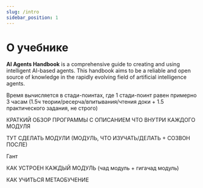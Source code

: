 ```yaml
---
slug: /intro
sidebar_position: 1
---
```


# О учебнике

**AI Agents Handbook** is a comprehensive guide to creating and using intelligent AI-based agents. This handbook aims to be a reliable and open source of knowledge in the rapidly evolving field of artificial intelligence agents.


Время вычисляется в стади-поинтах, где 1 стади-поинт равен примерно 3 часам (1.5ч теории/ресерча/впитывания/чтения доки + 1.5 практического задания, не строго)

КРАТКИЙ ОБЗОР ПРОГРАММЫ С ОПИСАНИЕМ ЧТО ВНУТРИ КАЖДОГО МОДУЛЯ

ТУТ СДЕЛАТЬ МОДУЛИ (МОДУЛЬ, ЧТО ИЗУЧАТЬ/ДЕЛАТЬ + СОЗВОН ПОСЛЕ)

Гант


КАК УСТРОЕН КАЖДЫЙ МОДУЛЬ
(чад модуль + гигачад модуль)

КАК УЧИТЬСЯ
МЕТАОБУЧЕНИЕ
